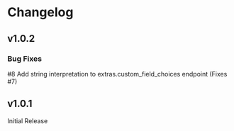 # Changelog

## v1.0.2

### Bug Fixes

#8 Add string interpretation to extras.custom_field_choices endpoint (Fixes #7)

## v1.0.1

Initial Release
